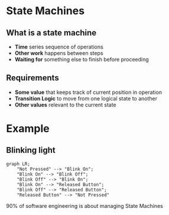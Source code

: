 # State Machines

## What is a state machine

- **Time** series sequence of operations
- **Other work** happens between steps
- **Waiting for** something else to finish before proceeding

## Requirements

- **Some value** that keeps track of current position in operation
- **Transition Logic** to move from one logical state to another
- **Other values** relevant to the current state

# Example

## Blinking light

```mermaid
graph LR;
    "Not Pressed" --> "Blink On";
    "Blink On" --> "Blink Off";
    "Blink Off" --> "Blink On";
    "Blink On" --> "Released Button";
    "Blink Off" --> "Released Button";
    "Released Button" --> "Not Pressed"
```

90% of software engineering is about managing State Machines